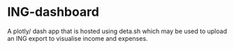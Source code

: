 # ING-dashboard
A plotly/ dash app that is hosted using deta.sh which may be used to upload an ING export to visualise income and expenses.
